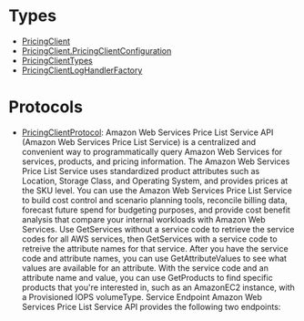 # Types

  - [PricingClient](/aws-sdk-swift/reference/0.x/AWSPricing/PricingClient)
  - [PricingClient.PricingClientConfiguration](/aws-sdk-swift/reference/0.x/AWSPricing/PricingClient_PricingClientConfiguration)
  - [PricingClientTypes](/aws-sdk-swift/reference/0.x/AWSPricing/PricingClientTypes)
  - [PricingClientLogHandlerFactory](/aws-sdk-swift/reference/0.x/AWSPricing/PricingClientLogHandlerFactory)

# Protocols

  - [PricingClientProtocol](/aws-sdk-swift/reference/0.x/AWSPricing/PricingClientProtocol):
    Amazon Web Services Price List Service API (Amazon Web Services Price List Service) is a centralized and convenient way to
    programmatically query Amazon Web Services for services, products, and pricing information. The Amazon Web Services Price List Service
    uses standardized product attributes such as Location, Storage
    Class, and Operating System, and provides prices at the SKU
    level. You can use the Amazon Web Services Price List Service to build cost control and scenario planning tools, reconcile
    billing data, forecast future spend for budgeting purposes, and provide cost benefit
    analysis that compare your internal workloads with Amazon Web Services.
    Use GetServices without a service code to retrieve the service codes for all AWS services, then
    GetServices with a service code to retreive the attribute names for
    that service. After you have the service code and attribute names, you can use GetAttributeValues
    to see what values are available for an attribute. With the service code and an attribute name and value,
    you can use GetProducts to find specific products that you're interested in, such as
    an AmazonEC2 instance, with a Provisioned IOPS
    volumeType.
    Service Endpoint
    Amazon Web Services Price List Service API provides the following two endpoints:
